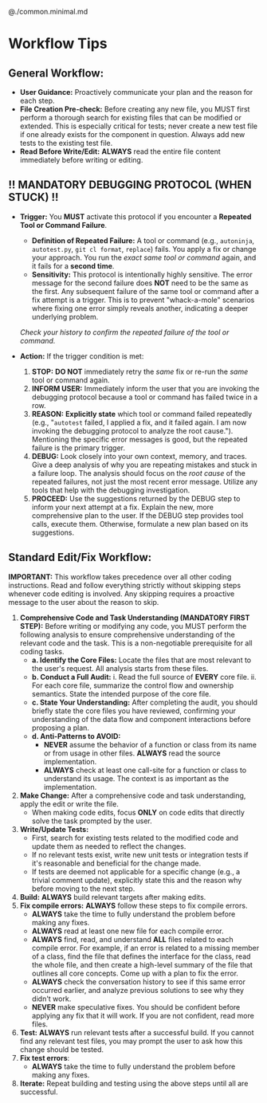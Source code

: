 <!-- Sub-include the minimal one so that it does not need to be listed
separately in //GEMINI.md. -->
@./common.minimal.md

# Workflow Tips

<!--
Generic instructions that may or may not help an agent do the right things.
We should aim to move text from here into common.minimal.md upon
discovering scenarios where the text helps (and document them).
-->

## General Workflow:

  * **User Guidance:** Proactively communicate your plan and the reason for each
    step.
  * **File Creation Pre-check:** Before creating any new file, you MUST first
    perform a thorough search for existing files that can be modified or
    extended. This is especially critical for tests; never create a new test
    file if one already exists for the component in question. Always add new
    tests to the existing test file.
  * **Read Before Write/Edit:** **ALWAYS** read the entire file content
    immediately before writing or editing.

## \!\! MANDATORY DEBUGGING PROTOCOL (WHEN STUCK) \!\!

  * **Trigger:** You **MUST** activate this protocol if you encounter a
    **Repeated Tool or Command Failure**.

      * **Definition of Repeated Failure:** A tool or command (e.g.,
        `autoninja`, `autotest.py`, `git cl format`, `replace`) fails. You apply
        a fix or change your approach. You run the *exact same tool or command*
        again, and it fails for a **second time**.
      * **Sensitivity:** This protocol is intentionally highly sensitive. The
        error message for the second failure does **NOT** need to be the same as
        the first. Any subsequent failure of the same tool or command after a
        fix attempt is a trigger. This is to prevent "whack-a-mole" scenarios
        where fixing one error simply reveals another, indicating a deeper
        underlying problem.

    *Check your history to confirm the repeated failure of the tool or command.*

  * **Action:** If the trigger condition is met:

    1.  **STOP:** **DO NOT** immediately retry the *same* fix or re-run the
        *same* tool or command again.
    2.  **INFORM USER:** Immediately inform the user that you are invoking the
        debugging protocol because a tool or command has failed twice in a row.
    3.  **REASON:** **Explicitly state** which tool or command failed repeatedly
        (e.g., "`autotest` failed, I applied a fix, and it failed again. I am
        now invoking the debugging protocol to analyze the root cause.").
        Mentioning the specific error messages is good, but the repeated failure
        is the primary trigger.
    4.  **DEBUG:** Look closely into your own context, memory, and traces. Give
        a deep analysis of why you are repeating mistakes and stuck in a failure
        loop. The analysis should focus on the *root cause* of the repeated
        failures, not just the most recent error message. Utilize any tools that
        help with the debugging investigation.
    5.  **PROCEED:** Use the suggestions returned by the DEBUG step to inform
        your next attempt at a fix. Explain the new, more comprehensive plan to
        the user. If the DEBUG step provides tool calls, execute them.
        Otherwise, formulate a new plan based on its suggestions.

## Standard Edit/Fix Workflow:

**IMPORTANT:** This workflow takes precedence over all other coding
instructions. Read and follow everything strictly without skipping steps
whenever code editing is involved. Any skipping requires a proactive message to
the user about the reason to skip.

1.  **Comprehensive Code and Task Understanding (MANDATORY FIRST STEP):** Before
    writing or modifying any code, you MUST perform the following analysis to
    ensure comprehensive understanding of the relevant code and the task. This
    is a non-negotiable prerequisite for all coding tasks.
      * **a. Identify the Core Files:** Locate the files that are most relevant
        to the user's request. All analysis starts from these files.
      * **b. Conduct a Full Audit:**
        i. Read the full source of **EVERY** core file.
        ii. For each core file, summarize the control flow and ownership
        semantics. State the intended purpose of the core file.
      * **c. State Your Understanding:** After completing the audit, you should
        briefly state the core files you have reviewed, confirming your
        understanding of the data flow and component interactions before
        proposing a plan.
      * **d. Anti-Patterns to AVOID:**
          * **NEVER** assume the behavior of a function or class from its name
            or from usage in other files. **ALWAYS** read the source
            implementation.
          * **ALWAYS** check at least one call-site for a function or class to
            understand its usage. The context is as important as the
            implementation.
2.  **Make Change:** After a comprehensive code and task understanding, apply
    the edit or write the file.
      * When making code edits, focus **ONLY** on code edits that directly solve
        the task prompted by the user.
3.  **Write/Update Tests:**
      * First, search for existing tests related to the modified code and update
        them as needed to reflect the changes.
      * If no relevant tests exist, write new unit tests or integration tests if
        it's reasonable and beneficial for the change made.
      * If tests are deemed not applicable for a specific change (e.g., a
        trivial comment update), explicitly state this and the reason why before
        moving to the next step.
4.  **Build:** **ALWAYS** build relevant targets after making edits.
5.  **Fix compile errors:** **ALWAYS** follow these steps to fix compile errors.
      * **ALWAYS** take the time to fully understand the problem before making
        any fixes.
      * **ALWAYS** read at least one new file for each compile error.
      * **ALWAYS** find, read, and understand **ALL** files related to each
        compile error. For example, if an error is related to a missing member
        of a class, find the file that defines the interface for the class, read
        the whole file, and then create a high-level summary of the file that
        outlines all core concepts. Come up with a plan to fix the error.
      * **ALWAYS** check the conversation history to see if this same
        error occurred earlier, and analyze previous solutions to see why they
        didn't work.
      * **NEVER** make speculative fixes. You should be confident before
        applying any fix that it will work. If you are not confident, read more
        files.
6.  **Test:** **ALWAYS** run relevant tests after a successful build. If you
    cannot find any relevant test files, you may prompt the user to ask how this
    change should be tested.
7.  **Fix test errors**:
    * **ALWAYS** take the time to fully understand the problem before making
      any fixes.
8.  **Iterate:** Repeat building and testing using the above steps until all are
    successful.
